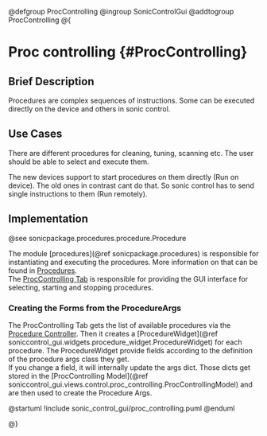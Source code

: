 @defgroup ProcControlling
@ingroup SonicControlGui
@addtogroup ProcControlling
@{

# Proc controlling {#ProcControlling}

## Brief Description

Procedures are complex sequences of instructions. Some can be executed directly on the device and others in sonic control.

## Use Cases

There are different procedures for cleaning, tuning, scanning etc. The user should be able to select and execute them.

The new devices support to start procedures on them directly (Run on device). The old ones in contrast cant do that. So sonic control has to send single instructions to them (Run remotely).

## Implementation

@see sonicpackage.procedures.procedure.Procedure

The module [procedures](@ref sonicpackage.procedures) is responsible for instantiating and executing the procedures. More information on that can be found in [Procedures](#Procedures).  
The [ProcControlling Tab](soniccontrol_gui.views.control.proc_controlling.ProcControlling) is responsible for providing the GUI interface for selecting, starting and stopping procedures.

### Creating the Forms from the ProcedureArgs

The ProcControlling Tab gets the list of available procedures via the [Procedure Controller](sonicpackage.procedures.procedure_controller.ProcedureController). Then it creates a [ProcedureWidget](@ref soniccontrol_gui.widgets.procedure_widget.ProcedureWidget) for each procedure. The ProcedureWidget provide fields according to the definition of the procedure args class they get.  
If you change a field, it will internally update the args dict. Those dicts get stored in the [ProcControlling Model](@ref soniccontrol_gui.views.control.proc_controlling.ProcControllingModel) and are then used to create the Procedure Args.

@startuml
!include sonic_control_gui/proc_controlling.puml
@enduml

@}
